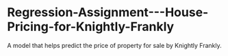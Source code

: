 # Regression-Assignment---House-Pricing-for-Knightly-Frankly
A model that helps predict the price of property for sale by Knightly Frankly.
